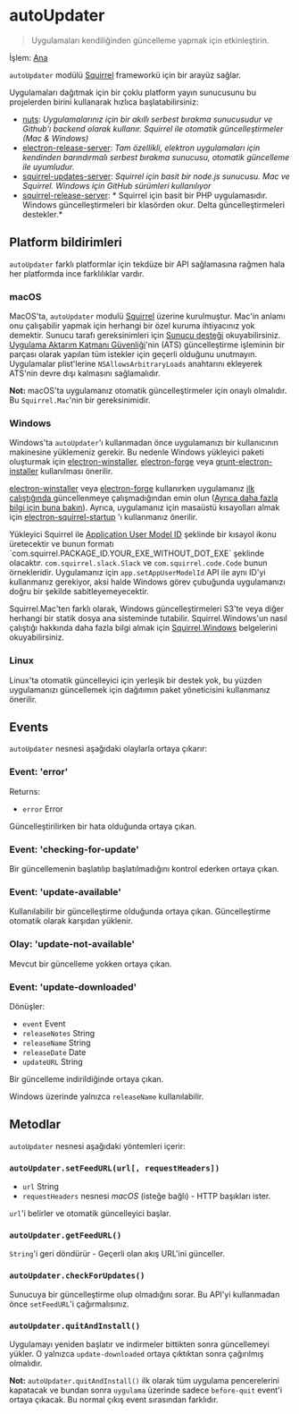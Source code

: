 # autoUpdater

> Uygulamaları kendiliğinden güncelleme yapmak için etkinleştirin.

İşlem: [Ana](../glossary.md#main-process)

`autoUpdater` modülü [Squirrel](https://github.com/Squirrel) frameworkü için bir arayüz sağlar.

Uygulamaları dağıtmak için bir çoklu platform yayın sunucusunu bu projelerden birini kullanarak hızlıca başlatabilirsiniz:

* [nuts](https://github.com/GitbookIO/nuts): *Uygulamalarınız için bir akıllı serbest bırakma sunucusudur ve Github'ı backend olarak kullanır. Squirrel ile otomatik güncelleştirmeler (Mac & Windows)*
* [electron-release-server](https://github.com/ArekSredzki/electron-release-server): *Tam özellikli, elektron uygulamaları için kendinden barındırmalı serbest bırakma sunucusu, otomatik güncelleme ile uyumludur.*
* [squirrel-updates-server](https://github.com/Aluxian/squirrel-updates-server): *Squirrel için basit bir node.js sunucusu. Mac ve Squirrel. Windows için GitHub sürümleri kullanılıyor*
* [squirrel-release-server](https://github.com/Arcath/squirrel-release-server): * Squirrel için basit bir PHP uygulamasıdır. Windows güncelleştirmeleri bir klasörden okur. Delta güncelleştirmeleri destekler.*

## Platform bildirimleri

`autoUpdater` farklı platformlar için tekdüze bir API sağlamasına rağmen hala her platformda ince farklılıklar vardır.

### macOS

MacOS'ta, `autoUpdater` modulü [Squirrel](https://github.com/Squirrel/Squirrel.Mac) üzerine kurulmuştur. Mac'in anlamı onu çalışabilir yapmak için herhangi bir özel kuruma ihtiyacınız yok demektir. Sunucu tarafı gereksinimleri için [Sunucu desteği](https://github.com/Squirrel/Squirrel.Mac#server-support) okuyabilirsiniz. [Uygulama Aktarım Katmanı Güvenliği](https://developer.apple.com/library/content/documentation/General/Reference/InfoPlistKeyReference/Articles/CocoaKeys.html#//apple_ref/doc/uid/TP40009251-SW35)'nin (ATS) güncelleştirme işleminin bir parçası olarak yapılan tüm istekler için geçerli olduğunu unutmayın. Uygulamalar plist'lerine `NSAllowsArbitraryLoads` anahtarını ekleyerek ATS'nin devre dışı kalmasını sağlamalıdır.

**Not:** macOS'ta uygulamanız otomatik güncelleştirmeler için onaylı olmalıdır. Bu `Squirrel.Mac`'nin bir gereksinimidir.

### Windows

Windows'ta `autoUpdater`'ı kullanmadan önce uygulamanızı bir kullanıcının makinesine yüklemeniz gerekir. Bu nedenle Windows yükleyici paketi oluşturmak için [electron-winstaller](https://github.com/electron/windows-installer), [electron-forge](https://github.com/electron-userland/electron-forge) veya [grunt-electron-installer](https://github.com/electron/grunt-electron-installer) kullanılması önerilir.

[electron-winstaller](https://github.com/electron/windows-installer) veya [electron-forge](https://github.com/electron-userland/electron-forge) kullanırken uygulamanız [ilk çalıştığında ](https://github.com/electron/windows-installer#handling-squirrel-events)güncellenmeye çalışmadığından emin olun ([Ayrıca daha fazla bilgi için buna bakın](https://github.com/electron/electron/issues/7155)). Ayrıca, uygulamanız için masaüstü kısayolları almak için [electron-squirrel-startup](https://github.com/mongodb-js/electron-squirrel-startup) 'ı kullanmanız önerilir.

Yükleyici Squirrel ile [Application User Model ID](https://msdn.microsoft.com/en-us/library/windows/desktop/dd378459(v=vs.85).aspx) şeklinde bir kısayol ikonu üretecektir ve bunun formatı `com.squirrel.PACKAGE_ID.YOUR_EXE_WITHOUT_DOT_EXE` şeklinde olacaktır. `com.squirrel.slack.Slack` ve `com.squirrel.code.Code` bunun örnekleridir. Uygulamanız için `app.setAppUserModelId` API ile aynı ID'yi kullanmanız gerekiyor, aksi halde Windows görev çubuğunda uygulamanızı doğru bir şekilde sabitleyemeyecektir.

Squirrel.Mac'ten farklı olarak, Windows güncelleştirmeleri S3'te veya diğer herhangi bir statik dosya ana sisteminde tutabilir. Squirrel.Windows'un nasıl çalıştığı hakkında daha fazla bilgi almak için [Squirrel.Windows](https://github.com/Squirrel/Squirrel.Windows) belgelerini okuyabilirsiniz.

### Linux

Linux'ta otomatik güncelleyici için yerleşik bir destek yok, bu yüzden uygulamanızı güncellemek için dağıtımın paket yöneticisini kullanmanız önerilir.

## Events

`autoUpdater` nesnesi aşağıdaki olaylarla ortaya çıkarır:

### Event: 'error'

Returns:

* `error` Error

Güncelleştirilirken bir hata olduğunda ortaya çıkan.

### Event: 'checking-for-update'

Bir güncellemenin başlatılıp başlatılmadığını kontrol ederken ortaya çıkan.

### Event: 'update-available'

Kullanılabilir bir güncelleştirme olduğunda ortaya çıkan. Güncelleştirme otomatik olarak karşıdan yüklenir.

### Olay: 'update-not-available'

Mevcut bir güncelleme yokken ortaya çıkan.

### Event: 'update-downloaded'

Dönüşler:

* `event` Event
* `releaseNotes` String
* `releaseName` String
* `releaseDate` Date
* `updateURL` String

Bir güncelleme indirildiğinde ortaya çıkan.

Windows üzerinde yalnızca `releaseName` kullanılabilir.

## Metodlar

`autoUpdater` nesnesi aşağıdaki yöntemleri içerir:

### `autoUpdater.setFeedURL(url[, requestHeaders])`

* `url` String
* `requestHeaders` nesnesi *macOS* (isteğe bağlı) - HTTP başıkları ister.

`url`'i belirler ve otomatik güncelleyici başlar.

### `autoUpdater.getFeedURL()`

`String`'i geri döndürür - Geçerli olan akış URL'ini günceller.

### `autoUpdater.checkForUpdates()`

Sunucuya bir güncelleştirme olup olmadığını sorar. Bu API'yi kullanmadan önce `setFeedURL`'i çağırmalısınız.

### `autoUpdater.quitAndInstall()`

Uygulamayı yeniden başlatır ve indirmeler bittikten sonra güncellemeyi yükler. O yalnızca `update-downloaded` ortaya çıktıktan sonra çağırılmış olmalıdır.

**Not:** `autoUpdater.quitAndInstall()` ilk olarak tüm uygulama pencerelerini kapatacak ve bundan sonra `uygulama` üzerinde sadece `before-quit` event'i ortaya çıkacak. Bu normal çıkış event sırasından farklıdır.